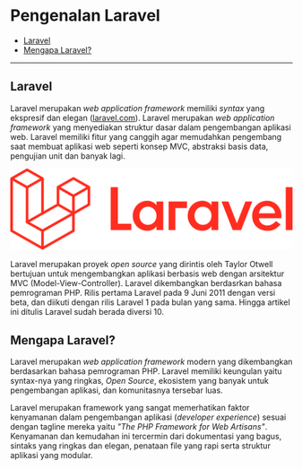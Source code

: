 # Pengenalan Laravel 

* [Laravel](#laravel)
* [Mengapa Laravel?](#mengapa-laravel)

---

## Laravel
Laravel merupakan *web application framework* memiliki *syntax* yang ekspresif dan elegan ([laravel.com](https://laravel.com/)). Laravel merupakan *web application framework* yang menyediakan struktur dasar dalam pengembangan aplikasi web. Laravel memiliki fitur yang canggih agar memudahkan pengembang saat membuat aplikasi web seperti konsep MVC, abstraksi basis data, pengujian unit dan banyak lagi.

![Logo Laravel](../../assets/laravel.png)

Laravel merupakan proyek *open source* yang dirintis oleh Taylor Otwell bertujuan untuk mengembangkan aplikasi berbasis web dengan arsitektur MVC (Model-View-Controller). Laravel dikembangkan berdasrkan bahasa pemrograman PHP. Rilis pertama Laravel pada 9 Juni 2011 dengan versi beta, dan diikuti dengan rilis Laravel 1 pada bulan yang sama. Hingga artikel ini ditulis Laravel sudah berada diversi 10.

## Mengapa Laravel?
Laravel merupakan *web application framework* modern yang dikembangkan berdasarkan bahasa pemrograman PHP. Laravel memiliki keungulan yaitu syntax-nya yang ringkas, *Open Source*, ekosistem yang banyak untuk pengembangan aplikasi, dan komunitasnya tersebar luas. 

Laravel merupakan framework yang sangat memerhatikan faktor kenyamanan dalam pengembangan aplikasi (*developer experience*) sesuai dengan tagline mereka yaitu *"The PHP Framework for Web Artisans"*. Kenyamanan dan kemudahan ini tercermin dari dokumentasi yang bagus, sintaks yang ringkas dan elegan, penataan file yang rapi serta struktur aplikasi yang modular.
 